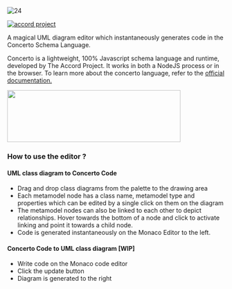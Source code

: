 ![24](https://user-images.githubusercontent.com/40923324/98815142-bce26480-244c-11eb-8125-d1e9e8e28aa5.PNG)

[![accord project](https://img.shields.io/badge/powered%20by-accord%20project-19C6C8.svg)](https://www.accordproject.org/)

A magical UML diagram editor which instantaneously generates code in the Concerto Schema Language.

Concerto is a lightweight, 100% Javascript schema language and runtime, developed by The Accord Project. It works in both a NodeJS process or in the browser. To learn more about the concerto language, refer to the [official documentation.](https://docs.accordproject.org/docs/model-concerto.html)

<img src="https://raw.githubusercontent.com/accordproject/concerto/master/assets/APLogo.png" height="120" width="400"/>

### How to use the editor ?
#### UML class diagram to Concerto Code
- Drag and drop class diagrams from the palette to the drawing area
- Each metamodel node has a class name, metamodel type and properties which can be edited by a single click on them on the diagram
- The metamodel nodes can also be linked to each other to depict relationships. Hover towards the bottom of a node and click to activate linking and point it towards a child node.
- Code is generated instantaneously on the Monaco Editor to the left.

#### Concerto Code to UML class diagram [WIP]
- Write code on the Monaco code editor
- Click the update button
- Diagram is generated to the right


